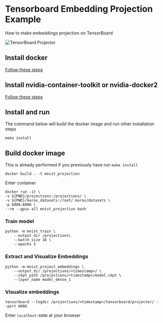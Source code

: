 # Tensorboard Embedding Projection Example
How to make embeddings projection on TensorBoard

![TensorBoard Projector](./images/TensorBoard.gif)

## Install docker

[Follow these steps](https://docs.docker.com/install/linux/docker-ce/ubuntu/)

## Install nvidia-container-toolkit or nvidia-docker2

[Follow these steps](https://github.com/NVIDIA/nvidia-docker)

## Install and run

The command below will build the docker image and run other installation steps

``` 
make install
```

## Build docker image

This is already performed if you previously have run `make install` 

``` 
docker build . -t mnist_projection
```

Enter container
``` 
docker run -it \
-v ${PWD}/projections:/projections/ \
-v ${PWD}/keras_datasets:/root/.keras/datasets \
-p 6006:6006 \
--rm --gpus all mnist_projection bash
```

### Train model

```
python -m mnist_train \
    --output_dir /projections\
    --batch_size 16 \
    --epochs 5
```

### Extract and Visualize Embeddings

```
python -m mnist_project_embeddings \
    --output_dir /projections/<timestamp>/ \
    --ckpt_path /projections/<timestamp>/model.ckpt \
    --layer_name model_dense_1
```


### Visualize embeddings

```
tensorboard --logdir /projections/<timestamp>/tensorboard/projector/ --port 6006
```

Enter `localhost:6006` at your browser